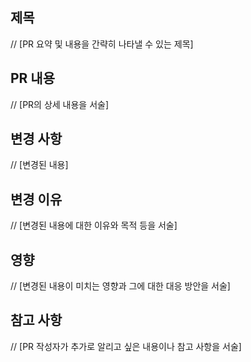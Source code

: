 ## 제목

// [PR 요약 및 내용을 간략히 나타낼 수 있는 제목]

## PR 내용

// [PR의 상세 내용을 서술]

## 변경 사항

// [변경된 내용]

## 변경 이유

// [변경된 내용에 대한 이유와 목적 등을 서술]

## 영향

// [변경된 내용이 미치는 영향과 그에 대한 대응 방안을 서술]

## 참고 사항

// [PR 작성자가 추가로 알리고 싶은 내용이나 참고 사항을 서술]
